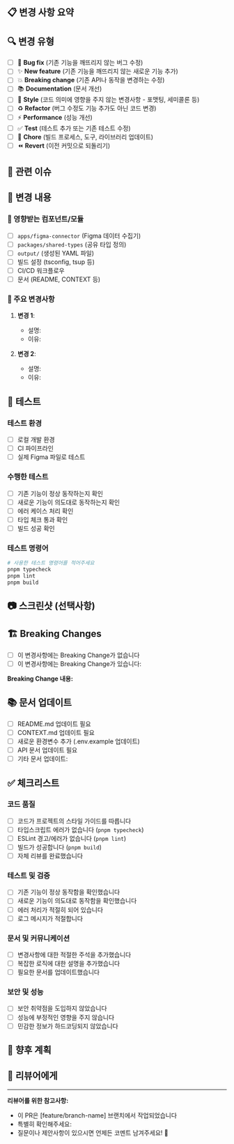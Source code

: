 ## 📋 변경 사항 요약

<!-- 이 PR에서 무엇을 변경했는지 간략하게 설명해주세요 -->

## 🔍 변경 유형

<!-- 해당하는 항목에 [x]로 체크해주세요 -->

- [ ] 🐛 **Bug fix** (기존 기능을 깨뜨리지 않는 버그 수정)
- [ ] ✨ **New feature** (기존 기능을 깨뜨리지 않는 새로운 기능 추가)
- [ ] 💥 **Breaking change** (기존 API나 동작을 변경하는 수정)
- [ ] 📚 **Documentation** (문서 개선)
- [ ] 🎨 **Style** (코드 의미에 영향을 주지 않는 변경사항 - 포맷팅, 세미콜론 등)
- [ ] ♻️ **Refactor** (버그 수정도 기능 추가도 아닌 코드 변경)
- [ ] ⚡ **Performance** (성능 개선)
- [ ] ✅ **Test** (테스트 추가 또는 기존 테스트 수정)
- [ ] 🔧 **Chore** (빌드 프로세스, 도구, 라이브러리 업데이트)
- [ ] ⏪ **Revert** (이전 커밋으로 되돌리기)

## 🎯 관련 이슈

<!-- 관련된 이슈가 있다면 링크해주세요 -->
<!-- 예: Closes #123, Fixes #456, Related to #789 -->

## 🔧 변경 내용

<!-- 변경된 내용을 자세히 설명해주세요 -->

### 📁 영향받는 컴포넌트/모듈

- [ ] `apps/figma-connector` (Figma 데이터 수집기)
- [ ] `packages/shared-types` (공유 타입 정의)
- [ ] `output/` (생성된 YAML 파일)
- [ ] 빌드 설정 (tsconfig, tsup 등)
- [ ] CI/CD 워크플로우
- [ ] 문서 (README, CONTEXT 등)

### 📝 주요 변경사항

<!-- 각 변경사항을 상세히 설명해주세요 -->

1. **변경 1**: 
   - 설명: 
   - 이유: 

2. **변경 2**: 
   - 설명: 
   - 이유: 

## 🧪 테스트

<!-- 변경사항을 어떻게 테스트했는지 설명해주세요 -->

### 테스트 환경
- [ ] 로컬 개발 환경
- [ ] CI 파이프라인
- [ ] 실제 Figma 파일로 테스트

### 수행한 테스트
- [ ] 기존 기능이 정상 동작하는지 확인
- [ ] 새로운 기능이 의도대로 동작하는지 확인
- [ ] 에러 케이스 처리 확인
- [ ] 타입 체크 통과 확인
- [ ] 빌드 성공 확인

### 테스트 명령어
```bash
# 사용한 테스트 명령어를 적어주세요
pnpm typecheck
pnpm lint
pnpm build
```

## 📷 스크린샷 (선택사항)

<!-- UI 변경이나 결과물이 있다면 스크린샷을 첨부해주세요 -->

## 🏗️ Breaking Changes

<!-- Breaking change가 있다면 자세히 설명해주세요 -->

- [ ] 이 변경사항에는 Breaking Change가 없습니다
- [ ] 이 변경사항에는 Breaking Change가 있습니다:

**Breaking Change 내용:**
<!-- Breaking change의 내용과 마이그레이션 가이드를 작성해주세요 -->

## 📚 문서 업데이트

- [ ] README.md 업데이트 필요
- [ ] CONTEXT.md 업데이트 필요
- [ ] 새로운 환경변수 추가 (.env.example 업데이트)
- [ ] API 문서 업데이트 필요
- [ ] 기타 문서 업데이트: 

## ✅ 체크리스트

<!-- PR 제출 전 모든 항목을 확인해주세요 -->

### 코드 품질
- [ ] 코드가 프로젝트의 스타일 가이드를 따릅니다
- [ ] 타입스크립트 에러가 없습니다 (`pnpm typecheck`)
- [ ] ESLint 경고/에러가 없습니다 (`pnpm lint`)
- [ ] 빌드가 성공합니다 (`pnpm build`)
- [ ] 자체 리뷰를 완료했습니다

### 테스트 및 검증
- [ ] 기존 기능이 정상 동작함을 확인했습니다
- [ ] 새로운 기능이 의도대로 동작함을 확인했습니다
- [ ] 에러 처리가 적절히 되어 있습니다
- [ ] 로그 메시지가 적절합니다

### 문서 및 커뮤니케이션
- [ ] 변경사항에 대한 적절한 주석을 추가했습니다
- [ ] 복잡한 로직에 대한 설명을 추가했습니다
- [ ] 필요한 문서를 업데이트했습니다

### 보안 및 성능
- [ ] 보안 취약점을 도입하지 않았습니다
- [ ] 성능에 부정적인 영향을 주지 않습니다
- [ ] 민감한 정보가 하드코딩되지 않았습니다

## 🔮 향후 계획

<!-- 이 PR과 관련된 향후 작업이 있다면 적어주세요 -->

## 💬 리뷰어에게

<!-- 리뷰어가 특별히 주의 깊게 봐주었으면 하는 부분이 있다면 적어주세요 -->

---

**리뷰어를 위한 참고사항:**
- 이 PR은 [feature/branch-name] 브랜치에서 작업되었습니다
- 특별히 확인해주세요: 
- 질문이나 제안사항이 있으시면 언제든 코멘트 남겨주세요! 🙏
